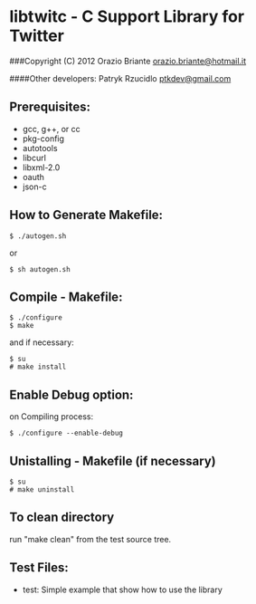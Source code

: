 # libtwitc - C Support Library for Twitter
###Copyright (C) 2012  Orazio Briante orazio.briante@hotmail.it

####Other developers: Patryk Rzucidlo ptkdev@gmail.com

## Prerequisites:

* gcc, g++, or cc
* pkg-config
* autotools
* libcurl
* libxml-2.0
* oauth
* json-c

## How to Generate Makefile:

	$ ./autogen.sh
  or

	$ sh autogen.sh


## Compile - Makefile:
    
	$ ./configure
	$ make

and if necessary:

	$ su
	# make install

 
## Enable Debug option:
on Compiling process:
 	
	$ ./configure --enable-debug
 	
    
## Unistalling - Makefile (if necessary)

	$ su
	# make uninstall

## To clean directory
 
 run "make clean" from the test source tree.

## Test Files:

* test: Simple example that show how to use the library 
